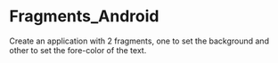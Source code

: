 # Fragments_Android
Create an application with 2 fragments, one to set the background and other to set the fore-color of the text.
